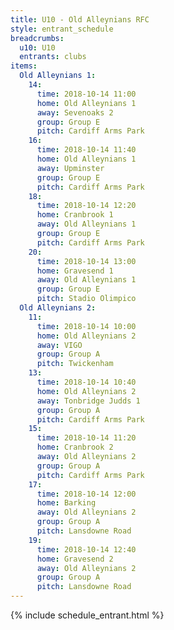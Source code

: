 ```yaml
---
title: U10 - Old Alleynians RFC
style: entrant_schedule
breadcrumbs:
  u10: U10
  entrants: clubs
items:
  Old Alleynians 1:
    14:
      time: 2018-10-14 11:00
      home: Old Alleynians 1
      away: Sevenoaks 2
      group: Group E
      pitch: Cardiff Arms Park
    16:
      time: 2018-10-14 11:40
      home: Old Alleynians 1
      away: Upminster
      group: Group E
      pitch: Cardiff Arms Park
    18:
      time: 2018-10-14 12:20
      home: Cranbrook 1
      away: Old Alleynians 1
      group: Group E
      pitch: Cardiff Arms Park
    20:
      time: 2018-10-14 13:00
      home: Gravesend 1
      away: Old Alleynians 1
      group: Group E
      pitch: Stadio Olimpico
  Old Alleynians 2:
    11:
      time: 2018-10-14 10:00
      home: Old Alleynians 2
      away: VIGO
      group: Group A
      pitch: Twickenham
    13:
      time: 2018-10-14 10:40
      home: Old Alleynians 2
      away: Tonbridge Judds 1
      group: Group A
      pitch: Cardiff Arms Park
    15:
      time: 2018-10-14 11:20
      home: Cranbrook 2
      away: Old Alleynians 2
      group: Group A
      pitch: Cardiff Arms Park
    17:
      time: 2018-10-14 12:00
      home: Barking
      away: Old Alleynians 2
      group: Group A
      pitch: Lansdowne Road
    19:
      time: 2018-10-14 12:40
      home: Gravesend 2
      away: Old Alleynians 2
      group: Group A
      pitch: Lansdowne Road
---
```


{% include schedule_entrant.html %}
